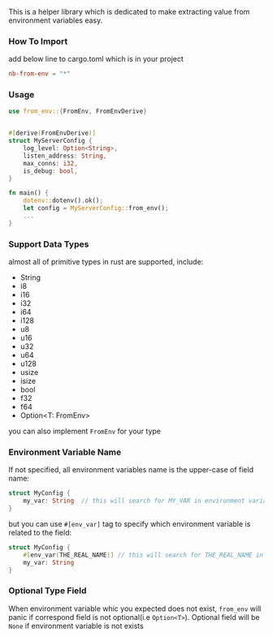 This is a helper library which is dedicated to make extracting value from environment variables easy.

### How To Import

add below line to cargo.toml which is in your project

```toml
nb-from-env = "*"

```

### Usage

```rust
use from_env::{FromEnv, FromEnvDerive}


#[derive(FromEnvDerive)]
struct MyServerConfig {
    log_level: Option<String>,
    listen_address: String,
    max_conns: i32,
    is_debug: bool,
}

fn main() {
    dotenv::dotenv().ok();
    let config = MyServerConfig::from_env();
    ...
}

```

### Support Data Types

almost all of primitive types in rust are supported, include:

- String
- i8
- i16
- i32
- i64
- i128
- u8
- u16
- u32
- u64
- u128
- usize
- isize
- bool
- f32
- f64
- Option<T: FromEnv>

you can also implement `FromEnv` for your type

### Environment Variable Name

If not specified, all environment variables name is the upper-case of field name:

```rust
struct MyConfig {
    my_var: String  // this will search for MY_VAR in environment varialbes
}
```

but you can use `#[env_var]` tag to specify which environment variable is related to the field:

```rust
struct MyConfig {
    #[env_var(THE_REAL_NAME)] // this will search for THE_REAL_NAME in environment variables
    my_var: String
}

```

### Optional Type Field

When environment variable whic you expected does not exist, `from_env` will panic if correspond field is not optional(i.e `Option<T>`). Optional field will be `None` if environment variable is not exists
